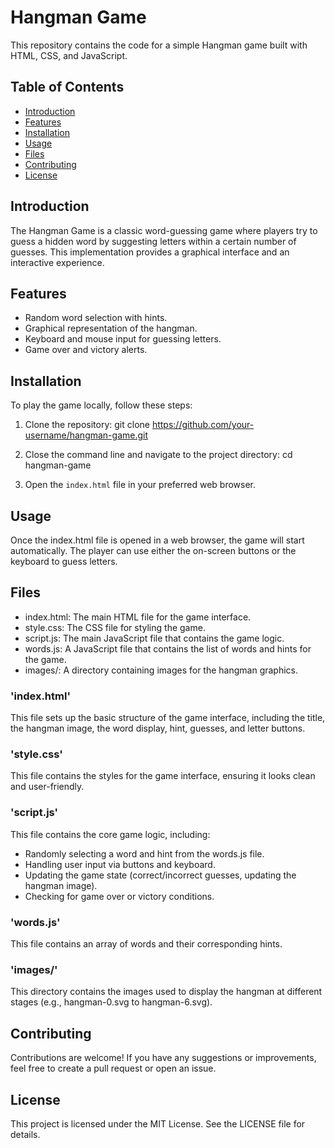 # Hangman Game

This repository contains the code for a simple Hangman game built with HTML, CSS, and JavaScript.

## Table of Contents

- [Introduction](#introduction)
- [Features](#features)
- [Installation](#installation)
- [Usage](#usage)
- [Files](#files)
- [Contributing](#contributing)
- [License](#license)

## Introduction

The Hangman Game is a classic word-guessing game where players try to guess a hidden word by suggesting letters within a certain number of guesses. This implementation provides a graphical interface and an interactive experience.

## Features

- Random word selection with hints.
- Graphical representation of the hangman.
- Keyboard and mouse input for guessing letters.
- Game over and victory alerts.

## Installation

To play the game locally, follow these steps:

1. Clone the repository:
   git clone https://github.com/your-username/hangman-game.git

2. Close the command line and navigate to the project directory:
   cd hangman-game

3. Open the `index.html` file in your preferred web browser.

## Usage
Once the index.html file is opened in a web browser, the game will start automatically. The player can use either the on-screen buttons or the keyboard to guess letters.

## Files
- index.html: The main HTML file for the game interface.
- style.css: The CSS file for styling the game.
- script.js: The main JavaScript file that contains the game logic.
- words.js: A JavaScript file that contains the list of words and hints for the game.
- images/: A directory containing images for the hangman graphics.

### 'index.html'
This file sets up the basic structure of the game interface, including the title, the hangman image, the word display, hint, guesses, and letter buttons.

### 'style.css'
This file contains the styles for the game interface, ensuring it looks clean and user-friendly.

### 'script.js'
This file contains the core game logic, including:
- Randomly selecting a word and hint from the words.js file.
- Handling user input via buttons and keyboard.
- Updating the game state (correct/incorrect guesses, updating the hangman image).
- Checking for game over or victory conditions.

### 'words.js'
This file contains an array of words and their corresponding hints.

### 'images/'
This directory contains the images used to display the hangman at different stages (e.g., hangman-0.svg to hangman-6.svg).

## Contributing
Contributions are welcome! If you have any suggestions or improvements, feel free to create a pull request or open an issue.

## License
This project is licensed under the MIT License. See the LICENSE file for details.

